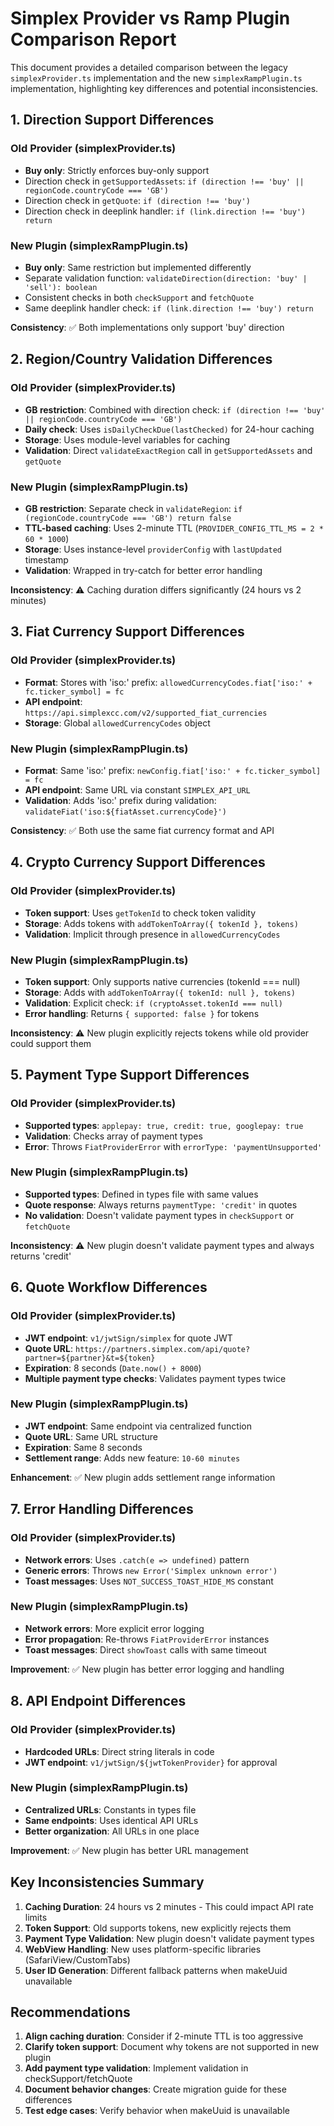 # Simplex Provider vs Ramp Plugin Comparison Report

This document provides a detailed comparison between the legacy `simplexProvider.ts` implementation and the new `simplexRampPlugin.ts` implementation, highlighting key differences and potential inconsistencies.

## 1. Direction Support Differences

### Old Provider (simplexProvider.ts)
- **Buy only**: Strictly enforces buy-only support
- Direction check in `getSupportedAssets`: `if (direction !== 'buy' || regionCode.countryCode === 'GB')`
- Direction check in `getQuote`: `if (direction !== 'buy')`
- Direction check in deeplink handler: `if (link.direction !== 'buy') return`

### New Plugin (simplexRampPlugin.ts)
- **Buy only**: Same restriction but implemented differently
- Separate validation function: `validateDirection(direction: 'buy' | 'sell'): boolean`
- Consistent checks in both `checkSupport` and `fetchQuote`
- Same deeplink handler check: `if (link.direction !== 'buy') return`

**Consistency**: ✅ Both implementations only support 'buy' direction

## 2. Region/Country Validation Differences

### Old Provider (simplexProvider.ts)
- **GB restriction**: Combined with direction check: `if (direction !== 'buy' || regionCode.countryCode === 'GB')`
- **Daily check**: Uses `isDailyCheckDue(lastChecked)` for 24-hour caching
- **Storage**: Uses module-level variables for caching
- **Validation**: Direct `validateExactRegion` call in `getSupportedAssets` and `getQuote`

### New Plugin (simplexRampPlugin.ts)
- **GB restriction**: Separate check in `validateRegion`: `if (regionCode.countryCode === 'GB') return false`
- **TTL-based caching**: Uses 2-minute TTL (`PROVIDER_CONFIG_TTL_MS = 2 * 60 * 1000`)
- **Storage**: Uses instance-level `providerConfig` with `lastUpdated` timestamp
- **Validation**: Wrapped in try-catch for better error handling

**Inconsistency**: ⚠️ Caching duration differs significantly (24 hours vs 2 minutes)

## 3. Fiat Currency Support Differences

### Old Provider (simplexProvider.ts)
- **Format**: Stores with 'iso:' prefix: `allowedCurrencyCodes.fiat['iso:' + fc.ticker_symbol] = fc`
- **API endpoint**: `https://api.simplexcc.com/v2/supported_fiat_currencies`
- **Storage**: Global `allowedCurrencyCodes` object

### New Plugin (simplexRampPlugin.ts)
- **Format**: Same 'iso:' prefix: `newConfig.fiat['iso:' + fc.ticker_symbol] = fc`
- **API endpoint**: Same URL via constant `SIMPLEX_API_URL`
- **Validation**: Adds 'iso:' prefix during validation: `validateFiat('iso:${fiatAsset.currencyCode}')`

**Consistency**: ✅ Both use the same fiat currency format and API

## 4. Crypto Currency Support Differences

### Old Provider (simplexProvider.ts)
- **Token support**: Uses `getTokenId` to check token validity
- **Storage**: Adds tokens with `addTokenToArray({ tokenId }, tokens)`
- **Validation**: Implicit through presence in `allowedCurrencyCodes`

### New Plugin (simplexRampPlugin.ts)
- **Token support**: Only supports native currencies (tokenId === null)
- **Storage**: Adds with `addTokenToArray({ tokenId: null }, tokens)`
- **Validation**: Explicit check: `if (cryptoAsset.tokenId === null)`
- **Error handling**: Returns `{ supported: false }` for tokens

**Inconsistency**: ⚠️ New plugin explicitly rejects tokens while old provider could support them

## 5. Payment Type Support Differences

### Old Provider (simplexProvider.ts)
- **Supported types**: `applepay: true, credit: true, googlepay: true`
- **Validation**: Checks array of payment types
- **Error**: Throws `FiatProviderError` with `errorType: 'paymentUnsupported'`

### New Plugin (simplexRampPlugin.ts)
- **Supported types**: Defined in types file with same values
- **Quote response**: Always returns `paymentType: 'credit'` in quotes
- **No validation**: Doesn't validate payment types in `checkSupport` or `fetchQuote`

**Inconsistency**: ⚠️ New plugin doesn't validate payment types and always returns 'credit'

## 6. Quote Workflow Differences

### Old Provider (simplexProvider.ts)
- **JWT endpoint**: `v1/jwtSign/simplex` for quote JWT
- **Quote URL**: `https://partners.simplex.com/api/quote?partner=${partner}&t=${token}`
- **Expiration**: 8 seconds (`Date.now() + 8000`)
- **Multiple payment type checks**: Validates payment types twice

### New Plugin (simplexRampPlugin.ts)
- **JWT endpoint**: Same endpoint via centralized function
- **Quote URL**: Same URL structure
- **Expiration**: Same 8 seconds
- **Settlement range**: Adds new feature: `10-60 minutes`

**Enhancement**: ✅ New plugin adds settlement range information

## 7. Error Handling Differences

### Old Provider (simplexProvider.ts)
- **Network errors**: Uses `.catch(e => undefined)` pattern
- **Generic errors**: Throws `new Error('Simplex unknown error')`
- **Toast messages**: Uses `NOT_SUCCESS_TOAST_HIDE_MS` constant

### New Plugin (simplexRampPlugin.ts)
- **Network errors**: More explicit error logging
- **Error propagation**: Re-throws `FiatProviderError` instances
- **Toast messages**: Direct `showToast` calls with same timeout

**Improvement**: ✅ New plugin has better error logging and handling

## 8. API Endpoint Differences

### Old Provider (simplexProvider.ts)
- **Hardcoded URLs**: Direct string literals in code
- **JWT endpoint**: `v1/jwtSign/${jwtTokenProvider}` for approval

### New Plugin (simplexRampPlugin.ts)
- **Centralized URLs**: Constants in types file
- **Same endpoints**: Uses identical API URLs
- **Better organization**: All URLs in one place

**Improvement**: ✅ New plugin has better URL management

## Key Inconsistencies Summary

1. **Caching Duration**: 24 hours vs 2 minutes - This could impact API rate limits
2. **Token Support**: Old supports tokens, new explicitly rejects them
3. **Payment Type Validation**: New plugin doesn't validate payment types
4. **WebView Handling**: New uses platform-specific libraries (SafariView/CustomTabs)
5. **User ID Generation**: Different fallback patterns when makeUuid unavailable

## Recommendations

1. **Align caching duration**: Consider if 2-minute TTL is too aggressive
2. **Clarify token support**: Document why tokens are not supported in new plugin
3. **Add payment type validation**: Implement validation in checkSupport/fetchQuote
4. **Document behavior changes**: Create migration guide for these differences
5. **Test edge cases**: Verify behavior when makeUuid is unavailable
